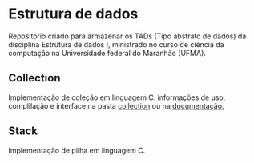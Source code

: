 # Estrutura de dados

Repositório criado para armazenar os TADs (Tipo abstrato de dados) da disciplina Estrutura de dados I, ministrado no curso de ciência da computação na Universidade federal do Maranhão (UFMA).

## Collection

Implementação de coleção em linguagem C.
informações de uso, complilação e interface na pasta [collection](/collection) ou na [documentação.](collection/README.md)

## Stack

Implementação de pilha em linguagem C.